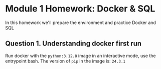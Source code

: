# Module 1 Homework: Docker & SQL
In this homework we'll prepare the environment and practice Docker and SQL

## Question 1. Understanding docker first run
Run docker with the `python:3.12.8` image in an interactive mode, use the entrypoint bash.
 The version of `pip` in the image is: `24.3.1`
